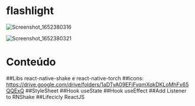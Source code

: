 # flashlight

![Screenshot_1652380316](https://user-images.githubusercontent.com/97065934/168144553-d4498d92-83a1-434c-a833-2d118bc2b954.png)

![Screenshot_1652380321](https://user-images.githubusercontent.com/97065934/168144565-d67bf5c6-06cd-403c-a3fc-7c05d058e075.png)

# Conteúdo
  
  ##Libs react-native-shake e react-native-torch
  ##icons: https://drive.google.com/drive/folders/1aDTyA09EFjFvqmXqkDKLoMhFx65QQExQ
  ##StyleSheet
  ##Hook useState
  ##Hook useEffect
  ##Add Listener to RNShake
  ##Lifecicly ReactJS
